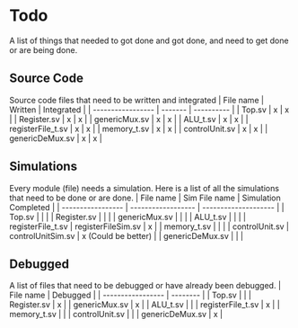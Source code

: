 # Todo
A list of things that needed to got done and got done, and need to get done or are being done.

## Source Code
Source code files that need to be written and integrated
| File name         | Written | Integrated |
| ----------------- | ------- | ---------- |
| Top.sv            | x       | x          |
| Register.sv       | x       | x          |
| genericMux.sv     | x       | x          |
| ALU_t.sv          | x       | x          |
| registerFile_t.sv | x       | x          |
| memory_t.sv       | x       | x          |
| controlUnit.sv    | x       | x          |
| genericDeMux.sv   | x       | x          |


## Simulations
Every module (file) needs a simulation. Here is a list of all the simulations that need to be done or are done.
| File name         | Sim File name      | Simulation Completed |
| ----------------- | ------------------ | -------------------- |
| Top.sv            |                    |                      |
| Register.sv       |                    |                      |
| genericMux.sv     |                    |                      |
| ALU_t.sv          |                    |                      |
| registerFile_t.sv | registerFileSim.sv | x                    |
| memory_t.sv       |                    |                      |
| controlUnit.sv    | controlUnitSim.sv  | x (Could be better)  |
| genericDeMux.sv   |                    |                      |
 

## Debugged
A list of files that need to be debugged or have already been debugged.
| File name         | Debugged |
| ----------------- | -------- |
| Top.sv            |          |
| Register.sv       | x        |
| genericMux.sv     | x        |
| ALU_t.sv          |          |
| registerFile_t.sv | x        |
| memory_t.sv       |          |
| controlUnit.sv    |          |
| genericDeMux.sv   | x        |